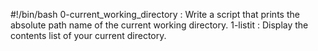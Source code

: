 #!/bin/bash
0-current_working_directory : Write a script that prints the absolute path name of the current working directory.
1-listit : Display the contents list of your current directory.
